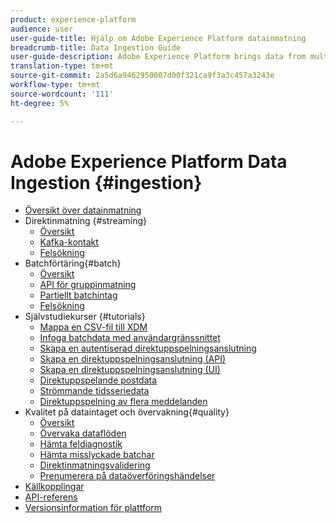 ```yaml
---
product: experience-platform
audience: user
user-guide-title: Hjälp om Adobe Experience Platform datainmatning
breadcrumb-title: Data Ingestion Guide
user-guide-description: Adobe Experience Platform brings data from multiple sources together in order to help marketers better understand the behavior of their customers. Adobe Experience Platform Data Ingestion represents the multiple methods by which Platform ingests data from these sources, as well as how that data is persisted within the Data Lake for use by downstream Platform services.
translation-type: tm+mt
source-git-commit: 2a5d6a9462950007d00f321ca9f3a3c457a3243e
workflow-type: tm+mt
source-wordcount: '111'
ht-degree: 5%

---
```



# Adobe Experience Platform Data Ingestion {#ingestion}

- [Översikt över datainmatning](home.md)
- Direktinmatning {#streaming}
   - [Översikt](streaming-ingestion/overview.md)
   - [Kafka-kontakt](streaming-ingestion/kafka.md)
   - [Felsökning](streaming-ingestion/troubleshooting.md)
- Batchförtäring{#batch}
   - [Översikt](batch-ingestion/overview.md)
   - [API för gruppinmatning](batch-ingestion/api-overview.md)
   - [Partiellt batchintag](batch-ingestion/partial.md)
   - [Felsökning](batch-ingestion/troubleshooting.md)
- Självstudiekurser {#tutorials}
   - [Mappa en CSV-fil till XDM](tutorials/map-a-csv-file.md)
   - [Infoga batchdata med användargränssnittet](tutorials/ingest-batch-data.md)
   - [Skapa en autentiserad direktuppspelningsanslutning](tutorials/create-authenticated-streaming-connection.md)
   - [Skapa en direktuppspelningsanslutning (API)](tutorials/create-streaming-connection.md)
   - [Skapa en direktuppspelningsanslutning (UI)](tutorials/create-streaming-connection-ui.md)
   - [Direktuppspelande postdata](tutorials/streaming-record-data.md)
   - [Strömmande tidsseriedata](tutorials/streaming-time-series-data.md)
   - [Direktuppspelning av flera meddelanden](tutorials/streaming-multiple-messages.md)
- Kvalitet på dataintaget och övervakning{#quality}
   - [Översikt](quality/overview.md)
   - [Övervaka dataflöden](quality/monitor-data-flows.md)
   - [Hämta feldiagnostik](quality/error-diagnostics.md)
   - [Hämta misslyckade batchar](quality/retrieve-failed-batches.md)
   - [Direktinmatningsvalidering](quality/streaming-validation.md)
   - [Prenumerera på dataöverföringshändelser](quality/subscribe-events.md)
- [Källkopplingar](source-connectors.md)
- [API-referens](https://www.adobe.io/apis/experienceplatform/home/api-reference.html#!acpdr/swagger-specs/ingest-api.yaml)
- [Versionsinformation för plattform](https://www.adobe.com/go/platform-release-notes-en)